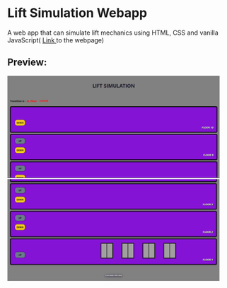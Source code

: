 <h1>Lift Simulation Webapp</h1>
<p> 
    A web app that can simulate lift mechanics using HTML, CSS and vanilla JavaScript(
        <a href="https://lift-simulation-abhinav.netlify.app/">Link </a>
        to the webpage)
</p>
<h2>Preview:</h2>
<p float="left">
    <img src="src/image/UI_design_top.png" width="480" />
    <img src="src/image/UI_design.png" width="480" />
</p>
<br>
